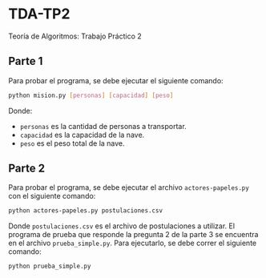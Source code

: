 # TDA-TP2
Teoría de Algoritmos: Trabajo Práctico 2

## Parte 1
Para probar el programa, se debe ejecutar el siguiente comando:
```bash
python mision.py [personas] [capacidad] [peso]
```
Donde:
- `personas` es la cantidad de personas a transportar.
- `capacidad` es la capacidad de la nave.
- `peso` es el peso total de la nave.

## Parte 2
Para probar el programa, se debe ejecutar el archivo `actores-papeles.py` con el siguiente comando:
```bash
python actores-papeles.py postulaciones.csv
```
Donde `postulaciones.csv` es el archivo de postulaciones a utilizar.
El programa de prueba que responde la pregunta 2 de la parte 3 se encuentra en el archivo `prueba_simple.py`.
Para ejecutarlo, se debe correr el siguiente comando:
```bash
python prueba_simple.py
```